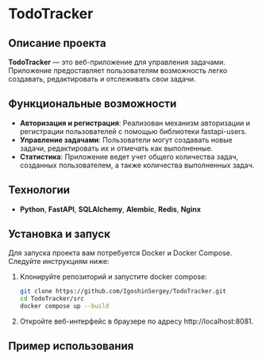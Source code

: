# TodoTracker

## Описание проекта

**TodoTracker** — это веб-приложение для управления задачами. Приложение предоставляет пользователям возможность легко создавать, редактировать и отслеживать свои задачи.

## Функциональные возможности

- **Авторизация и регистрация**: Реализован механизм авторизации и регистрации пользователей с помощью библиотеки fastapi-users.
- **Управление задачами**: Пользователи могут создавать новые задачи, редактировать их и отмечать как выполненные.
- **Статистика**: Приложение ведет учет общего количества задач, созданных пользователем, а также количества выполненных задач.

## Технологии

- **Python**, **FastAPI**, **SQLAlchemy**, **Alembic**, **Redis**, **Nginx**

## Установка и запуск

Для запуска проекта вам потребуется Docker и Docker Compose. Следуйте инструкциям ниже:

1. Клонируйте репозиторий и запустите docker compose:

   ```bash
   git clone https://github.com/IgoshinSergey/TodoTracker.git
   cd TodoTracker/src
   docker compose up --build
   ```

2. Откройте веб-интерфейс в браузере по адресу http://localhost:8081.

## Пример использования

![]()

